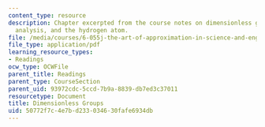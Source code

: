 ```yaml
---
content_type: resource
description: Chapter excerpted from the course notes on dimensionless groups, dimensional
  analysis, and the hydrogen atom.
file: /media/courses/6-055j-the-art-of-approximation-in-science-and-engineering-spring-2008/50772f7c4e7bd233034630fafe6934db_apr02a.pdf
file_type: application/pdf
learning_resource_types:
- Readings
ocw_type: OCWFile
parent_title: Readings
parent_type: CourseSection
parent_uid: 93972cdc-5ccd-7b9a-8839-db7ed3c37011
resourcetype: Document
title: Dimensionless Groups
uid: 50772f7c-4e7b-d233-0346-30fafe6934db
---
```

